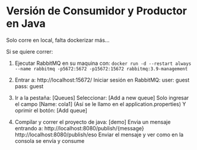 # Versión de Consumidor y Productor en Java
Solo corre en local, falta dockerizar más...

Si se quiere correr:
1. Ejecutar RabbitMQ en su maquina con:
`docker run -d --restart always --name rabbitmq -p5672:5672 -p15672:15672 rabbitmq:3.9-management`

2. Entrar a: http://localhost:15672/
Iniciar sesión en RabbitMQ:
user: guest
pass: guest

3. Ir a la pestaña: [Queues]
Seleccionar: [Add a new queue]
Solo ingresar el campo [Name: cola1] (Así se le llamo en el application.properties)
Y oprimir el botón: [Add queue]

4. Compilar y correr el proyecto de java: [demo]
Envia un mensaje entrando a: http://localhost:8080/publish/{message}
http://localhost:8080/publish/eso
Enviar el mensaje y ver como en la consola se envía y consume 

